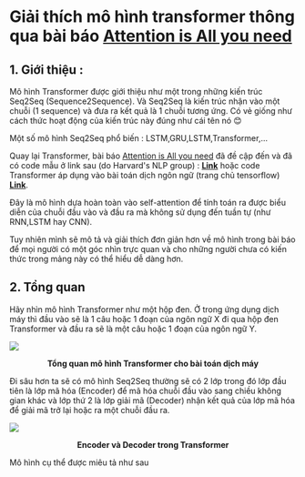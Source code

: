 # Giải thích mô hình transformer thông qua bài báo [Attention is All you need](https://arxiv.org/pdf/1706.03762.pdf)

## 1. Giới thiệu : 
Mô hình Transformer được giới thiệu như một trong những kiến trúc Seq2Seq (Sequence2Sequence). Và Seq2Seq là kiến trúc nhận vào một chuỗi (1 sequence) và đưa ra kết quả là 1 chuỗi tương ứng. Có vẻ giống như cách thức hoạt động của kiến trúc này đúng như cái tên nó :blush:

Một số mô hình Seq2Seq phổ biến : LSTM,GRU,LSTM,Transformer,...

Quay lại Transformer, bài báo [Attention is All you need](https://arxiv.org/pdf/1706.03762.pdf) đã đề cập đến và đã có code mẫu ở link sau (do Harvard's NLP group) : [**Link**](http://nlp.seas.harvard.edu/2018/04/03/attention.html) hoặc code Transformer áp dụng vào bài toán dịch ngôn ngữ (trang chủ tensorflow) [**Link**](https://www.tensorflow.org/tutorials/text/transformer).

Đây là mô hình dựa hoàn toàn vào self-attention để tính toán ra được biểu diễn của chuỗi đầu vào và đầu ra mà không sử dụng đến tuần tự (như RNN,LSTM hay CNN).

Tuy nhiên mình sẽ mô tả và giải thích đơn giản hơn về mô hình trong bài báo để mọi người có một góc nhìn trực quan và cho những người chưa có kiến thức trong mảng này có thể hiểu dễ dàng hơn.


## 2. Tổng quan

Hãy nhìn mô hình Transformer như một hộp đen. Ở trong ứng dụng dịch máy thì đầu vào sẽ là 1 câu hoặc 1 đoạn của ngôn ngữ X đi qua hộp đen Transformer và đầu ra sẽ là một câu hoặc 1 đoạn của ngôn ngữ Y.

<div class="center" markdown="0">
  <img src="https://i.imgur.com/DGOky96.png" />
</div>
<p align="center"><b>Tổng quan mô hình Transformer cho bài toán dịch máy</b></p>

Đi sâu hơn ta sẽ có mô hình Seq2Seq thường sẽ có 2 lớp trong đó lớp đầu tiên là lớp mã hóa (Encoder) để mã hóa chuỗi đầu vào sang chiều không gian khác và lớp thứ 2 là lớp giải mã (Decoder) nhận kết quả của lớp mã hóa để giải mã trở lại hoặc ra một chuỗi đầu ra.

![](https://i.imgur.com/HlSRR2A.png)
<p align="center"><b>Encoder và Decoder trong Transformer</b></p>


Mô hình cụ thể được miêu tả như sau


